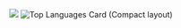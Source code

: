 
[![](https://github-readme-blog-score.vercel.app/api/get_zenn_score?zennId=shota1995m&v=4)](https://zenn.dev/shota1995m)
![Top Languages Card (Compact layout)](https://github-readme-stats.vercel.app/api/top-langs/?username=nano72mkn&layout=compact&v=1)
